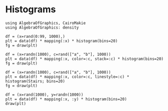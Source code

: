 # Histograms

````@example histograms
using AlgebraOfGraphics, CairoMakie
using AlgebraOfGraphics: density

df = (x=rand(0:99, 1000),)
plt = data(df) * mapping(:x) * histogram(bins=20)
fg = draw(plt)
````

````@example histograms
df = (x=randn(1000), c=rand(["a", "b"], 1000))
plt = data(df) * mapping(:x, color=:c, stack=:c) * histogram(bins=20)
fg = draw(plt)
````

````@example histograms
df = (x=randn(1000), c=rand(["a", "b"], 1000))
plt = data(df) * mapping(:x, color=:c, linestyle=:c) * histogram(Stairs; bins=20)
fg = draw(plt)
````

````@example histograms
df = (x=rand(1000), y=randn(1000))
plt = data(df) * mapping(:x, :y) * histogram(bins=20)
draw(plt)
````



